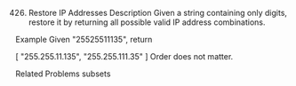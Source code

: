 426. Restore IP Addresses
Description
Given a string containing only digits, restore it by returning all possible valid IP address combinations.

Example
Given "25525511135", return

[
  "255.255.11.135",
  "255.255.111.35"
]
Order does not matter.

Related Problems
subsets
